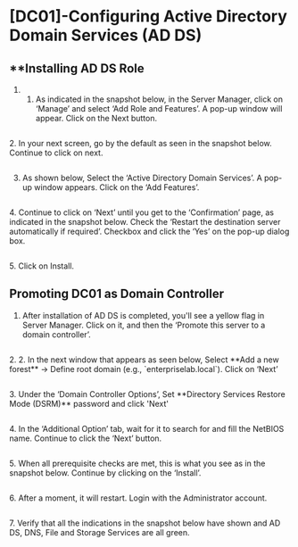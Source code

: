 # **[DC01]-Configuring Active Directory Domain Services (AD DS)**  

## **Installing **AD DS Role**
1. 1.	As indicated in the snapshot below, in the Server Manager, click on ‘Manage’ and select ‘Add Role and Features’.
   	A pop-up window will appear. Click on the Next button.
<p align="center">
  <img src="https://github.com/user-attachments/assets/25fd3d55-c19c-417a-9ca4-9138247c9c6a" alt="">
</p>
2.	 In your next screen, go by the default as seen in the snapshot below. Continue to click on next.

<p align="center">
  <img src="https://github.com/user-attachments/assets/885d25a7-d20c-40a7-900a-0014c495f2a8" alt="">
</p>

3.	As shown below, Select the ‘Active Directory Domain Services’. A pop-up window appears. Click on the ‘Add Features’.
<p align="center">
  <img src="https://github.com/user-attachments/assets/9c7dddcd-1668-4b7e-84d8-bbd678c89f0f" alt="">
</p>
4.	Continue to click on ‘Next’ until you get to the ‘Confirmation’ page, as indicated in the
snapshot below. Check the ‘Restart the destination server automatically if required’.
Checkbox and click the ‘Yes’ on the pop-up dialog box.
<p align="center">
  <img src="https://github.com/user-attachments/assets/f19031e6-48c8-4ffd-9c24-83bb484fff76" alt="">
</p>
5.	Click on Install.

## **Promoting DC01 as Domain Controller**  

1.	After installation of AD DS is completed, you'll see a yellow flag in Server Manager. Click on it, and then the ‘Promote this server to a domain controller’.
  
<p align="center">
  <img src="https://github.com/user-attachments/assets/d40df792-ad52-4702-9d36-df5dc098bcc8" alt="">
</p>
2. 2.	In the next window that appears as seen below, Select **Add a new forest** → Define root domain (e.g., `enterpriselab.local`). Click on ‘Next’
<p align="center">
  <img src="https://github.com/user-attachments/assets/7a4f1760-8e48-427f-bff7-a6920724877d" alt="">
</p>
3.	 Under the ‘Domain Controller Options’, Set **Directory Services Restore Mode (DSRM)** password and click 'Next'
<p align="center">
  <img src="https://github.com/user-attachments/assets/c3e9d883-c40f-4d12-ae1e-ea3db8b73632" alt="">
</p>
4. In the ‘Additional Option’ tab, wait for it to search for and fill the NetBIOS name. Continue to click the ‘Next’ button.

<p align="center">
  <img src="https://github.com/user-attachments/assets/a3368b0b-06e8-47b4-8e51-77648a5b782c" alt="">
</p>
5.	When all prerequisite checks are met, this is what you see as in the snapshot below. Continue by clicking on the ‘Install’.
<p align="center">
  <img src="https://github.com/user-attachments/assets/3c8267e9-c41c-4093-abb1-890c3c1b3b71" alt="">
</p>
6.	After a moment, it will restart. Login with the Administrator account.
<p align="center">
  <img src="https://github.com/user-attachments/assets/ccbf11fc-369c-4fec-a5b3-e4965446b39c" alt="">
</p>
7.	Verify that all the indications in the snapshot below have shown and AD DS, DNS, File and Storage Services are all green.

<p align="center">
  <img src="https://github.com/user-attachments/assets/eae67afa-6470-4cd2-a21a-cc422bc37acf" alt="">
</p>

